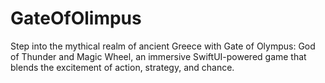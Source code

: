 # GateOfOlimpus
Step into the mythical realm of ancient Greece with Gate of Olympus: God of Thunder and Magic Wheel, an immersive SwiftUI-powered game that blends the excitement of action, strategy, and chance.
